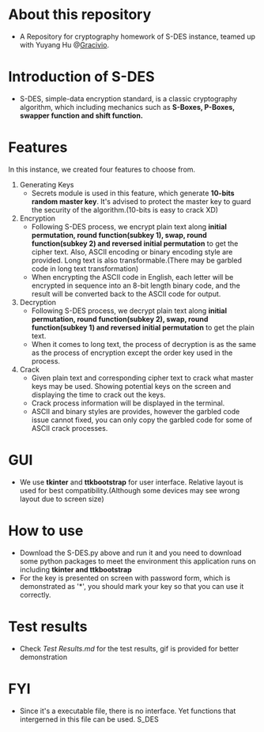 # About this repository
* A Repository for cryptography homework of S-DES instance, teamed up with Yuyang Hu @[Gracivio](https://github.com/Gracivio).

# Introduction of S-DES
* S-DES, simple-data encryption standard, is a classic cryptography algorithm, which including mechanics such as **S-Boxes, P-Boxes, swapper function and shift function.**

# Features
In this instance, we created four features to choose from.
1. Generating Keys
   * Secrets module is used in this feature, which generate **10-bits random master key**. It's advised to protect the master key to guard the security of the algorithm.(10-bits is easy to crack XD)
2. Encryption
   * Following S-DES process, we encrypt plain text along **initial permutation, round function(subkey 1), swap, round function(subkey 2) and reversed initial permutation** to get the cipher text. Also, ASCII encoding or binary encoding style are provided. Long text is also transformable.(There may be garbled code in long text transformation)
   * When encrypting the ASCII code in English, each letter will be encrypted in sequence into an 8-bit length binary code, and the result will be converted back to the ASCII code for output.
3. Decryption
   * Following S-DES process, we decrypt plain text along **initial permutation, round function(subkey 2), swap, round function(subkey 1) and reversed initial permutation** to get the plain text.
   * When it comes to long text, the process of decryption is as the same as the process of encryption except the order key used in the process.
4. Crack
   * Given plain text and corresponding cipher text to crack what master keys may be used. Showing potential keys on the screen and displaying the time to crack out the keys.
   * Crack process information will be displayed in the terminal.
   * ASCII and binary styles are provides, however the garbled code issue cannot fixed, you can only copy the garbled code for some of ASCII crack processes.

# GUI
* We use **tkinter** and **ttkbootstrap** for user interface. Relative layout is used for best compatibility.(Although some devices may see wrong layout due to screen size)

# How to use
* Download the S-DES.py above and run it and you need to download some python packages to meet the environment this application runs on including **tkinter and ttkbootstrap**
* For the key is presented on screen with password form, which is demonstrated as '*', you should mark your key so that you can use it correctly.

# Test results
* Check *Test Results.md* for the test results, gif is provided for better demonstration

# FYI
* Since it's a executable file, there is no interface. Yet functions that intergerned in this file can be used.
S_DES
